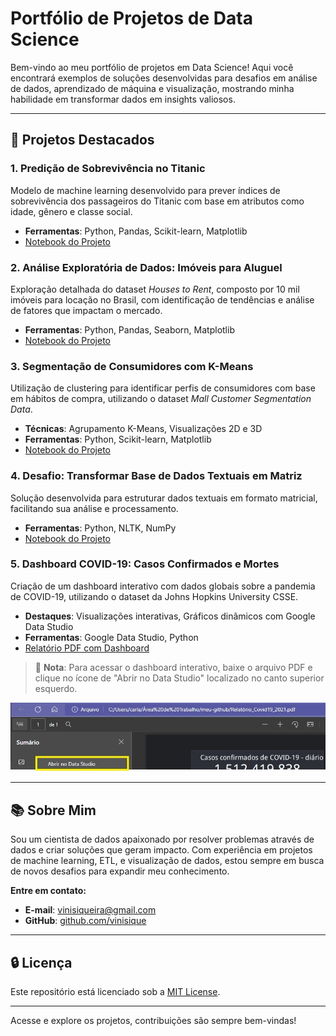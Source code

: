 # Portfólio de Projetos de Data Science

Bem-vindo ao meu portfólio de projetos em Data Science! Aqui você encontrará exemplos de soluções desenvolvidas para desafios em análise de dados, aprendizado de máquina e visualização, mostrando minha habilidade em transformar dados em insights valiosos.

---

## 🔬 Projetos Destacados

### 1. **Predição de Sobrevivência no Titanic**
Modelo de machine learning desenvolvido para prever índices de sobrevivência dos passageiros do Titanic com base em atributos como idade, gênero e classe social.
- **Ferramentas**: Python, Pandas, Scikit-learn, Matplotlib
- [Notebook do Projeto](https://github.com/vinisique/DataVerse-Portfolio/blob/main/notebooks/ProjetoDIO_Titanic.ipynb)

### 2. **Análise Exploratória de Dados: Imóveis para Aluguel**
Exploração detalhada do dataset _Houses to Rent_, composto por 10 mil imóveis para locação no Brasil, com identificação de tendências e análise de fatores que impactam o mercado.
- **Ferramentas**: Python, Pandas, Seaborn, Matplotlib
- [Notebook do Projeto](https://github.com/vinisique/DataVerse-Portfolio/blob/main/notebooks/Projeto_Relatorio_Analise_Exploratoria.ipynb)

### 3. **Segmentação de Consumidores com K-Means**
Utilização de clustering para identificar perfis de consumidores com base em hábitos de compra, utilizando o dataset _Mall Customer Segmentation Data_.
- **Técnicas**: Agrupamento K-Means, Visualizações 2D e 3D
- **Ferramentas**: Python, Scikit-learn, Matplotlib
- [Notebook do Projeto](https://github.com/vinisique/DataVerse-Portfolio/blob/main/notebooks/Projeto_Agrupamento_Clientes_KMeans.ipynb)

### 4. **Desafio: Transformar Base de Dados Textuais em Matriz**
Solução desenvolvida para estruturar dados textuais em formato matricial, facilitando sua análise e processamento.
- **Ferramentas**: Python, NLTK, NumPy
- [Notebook do Projeto](https://github.com/vinisique/DataVerse-Portfolio/blob/main/notebooks/Desafio_text_matrix.ipynb)

### 5. **Dashboard COVID-19: Casos Confirmados e Mortes**
Criação de um dashboard interativo com dados globais sobre a pandemia de COVID-19, utilizando o dataset da Johns Hopkins University CSSE.
- **Destaques**: Visualizações interativas, Gráficos dinâmicos com Google Data Studio
- **Ferramentas**: Google Data Studio, Python
- [Relatório PDF com Dashboard](https://github.com/vinisique/DataVerse-Portfolio/blob/main/Relat%C3%B3rio_Covid19_2021.pdf)

> 🔹 **Nota**: Para acessar o dashboard interativo, baixe o arquivo PDF e clique no ícone de "Abrir no Data Studio" localizado no canto superior esquerdo.

<p align="center">
<img src="https://github.com/vinisique/DataVerse-Portfolio/blob/main/images/abre-data-studio.png" width="600">
</p>

---

## 📚 Sobre Mim

Sou um cientista de dados apaixonado por resolver problemas através de dados e criar soluções que geram impacto. Com experiência em projetos de machine learning, ETL, e visualização de dados, estou sempre em busca de novos desafios para expandir meu conhecimento.

**Entre em contato:**
- **E-mail**: vinisiqueira@gmail.com
- **GitHub**: [github.com/vinisique](https://github.com/vinisique)

---

## 🔒 Licença

Este repositório está licenciado sob a [MIT License](https://choosealicense.com/licenses/mit/).

---

Acesse e explore os projetos, contribuições são sempre bem-vindas!

